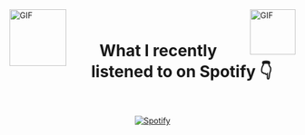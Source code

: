 <img align="left" alt="GIF" src="https://github.com/spongiix/spongiix/blob/main/gifs/guitar.gif" width="100" height="100" />
<img align="right" alt="GIF" src="https://github.com/spongiix/spongiix/blob/main/gifs/earth.gif" width="80" height="80" />

<br>
<h1 align="center">What I recently listened to on Spotify 👇</h1>
<br>

<div align="center">

[![Spotify](https://spotify-player-for-readme.vercel.app/api/spotify)](https://open.spotify.com/user/1b67poxutt93df0yzxyzvugbf?si=e661b3912c1149b2)

</div>
